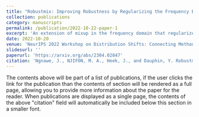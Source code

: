 ```yaml
---
title: "Robustmix: Improving Robustness by Regularizing the Frequency Bias of Deep Nets"
collection: publications
category: manuscripts
permalink: /publication/2022-10-22-paper-1
excerpt: 'An extension of mixup in the frequency domain that regularizes the deep nets for robustness to common corruptions.'
date: 2022-10-20
venue: 'NeurIPS 2022 Workshop on Distribution Shifts: Connecting Methods and Applications, 2022'
slidesurl: ''
paperurl: 'https://arxiv.org/abs/2304.02847'
citation: 'Ngnawe, J., NJIFON, M. A., Heek, J., and Dauphin, Y. Robustmix: Improving robustness by regularizing the frequency bias of deep nets. In NeurIPS 2022 Workshop on Distribution Shifts: Connecting Methods and Applications, 2022. URL https://openreview.net/forum?id=Na64z0YpOx.'
---
```


The contents above will be part of a list of publications, if the user clicks the link for the publication than the contents of section will be rendered as a full page, allowing you to provide more information about the paper for the reader. When publications are displayed as a single page, the contents of the above "citation" field will automatically be included below this section in a smaller font.